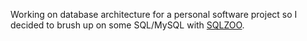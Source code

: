 Working on database architecture for a personal software project so I decided to brush up on some SQL/MySQL with [SQLZOO](sqlzoo.net).
